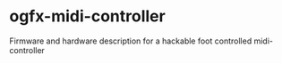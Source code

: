 # ogfx-midi-controller
Firmware and hardware description for a hackable foot controlled midi-controller
